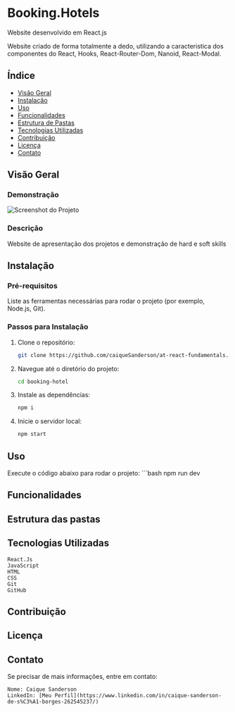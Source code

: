 
# Booking.Hotels

Website desenvolvido em React.js

Website criado de forma totalmente a dedo, utilizando a caracteristica dos componentes do React, Hooks, React-Router-Dom, Nanoid, React-Modal.

## Índice

- [Visão Geral](#visão-geral)
- [Instalação](#instalação)
- [Uso](#uso)
- [Funcionalidades](#funcionalidades)
- [Estrutura de Pastas](#estrutura-de-pastas)
- [Tecnologias Utilizadas](#tecnologias-utilizadas)
- [Contribuição](#contribuição)
- [Licença](#licença)
- [Contato](#contato)

## Visão Geral

### Demonstração

![Screenshot do Projeto](link-para-imagem)

### Descrição

Website de apresentação dos projetos e demonstração de hard e soft skills

## Instalação

### Pré-requisitos

Liste as ferramentas necessárias para rodar o projeto (por exemplo, Node.js, Git).

### Passos para Instalação

1. Clone o repositório: 
   ```bash
   git clone https://github.com/caiqueSanderson/at-react-fundamentals.git

2. Navegue até o diretório do projeto:
   ```bash
   cd booking-hotel

3. Instale as dependências:
    ```bash
   npm i

4. Inicie o servidor local:
   ```bash
   npm start

## Uso

Execute o código abaixo para rodar o projeto:
    ```bash
    npm run dev

## Funcionalidades

## Estrutura das pastas

## Tecnologias Utilizadas
    React.Js
    JavaScript
    HTML
    CSS
    Git
    GitHub

## Contribuição

## Licença

## Contato
Se precisar de mais informações, entre em contato:

    Nome: Caique Sanderson
    LinkedIn: [Meu Perfil](https://www.linkedin.com/in/caique-sanderson-de-s%C3%A1-borges-262545237/)
